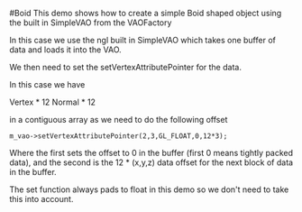 #Boid
This demo shows how to create a simple Boid shaped object using the built in SimpleVAO from the VAOFactory

In this case we use the ngl built in SimpleVAO which takes one buffer of data and loads it into the VAO.

We then need to set the setVertexAttributePointer for the data.

In this case we have

Vertex * 12
Normal * 12

in a contiguous array as we need to do the following offset
```m_vao->setVertexAttributePointer(0,3,GL_FLOAT,0,0);
m_vao->setVertexAttributePointer(2,3,GL_FLOAT,0,12*3);
```
Where the first sets the offset to 0 in the buffer (first 0 means tightly packed data), and the second is the 12 * (x,y,z) data offset for the next block of data in the buffer.

The set function always pads to float in this demo so we don't need to take this into account.
